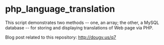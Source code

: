 php_language_translation
====================

This script demonstrates two methods -- one, an array; the other, a MySQL database -- for storing and displaying translations of Web page via PHP.

Blog post related to this repository: http://dougv.us/q7
